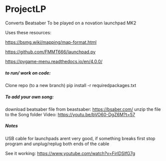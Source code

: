 # ProjectLP
Converts Beatsaber To be played on a novation launchpad MK2 

Uses these resources: 

https://bsmg.wiki/mapping/map-format.html

https://github.com/FMMT666/launchpad.py

https://pygame-menu.readthedocs.io/en/4.0.0/


##### to run/ work on code:
Clone repo (to a new branch)
pip install -r requiredpackages.txt

##### To add your own song:
download beatsaber file from beastsaber: https://bsaber.com/
unzip the file to the Song folder
Video: https://youtu.be/bVO60-DgZ6M?t=57
##### Notes
USB cable for launchpads arent very good, 
if something breaks first stop program and unplug/replug both ends of the cable

See it working:
https://www.youtube.com/watch?v=FirlDSlfG7g
